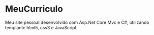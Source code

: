 # MeuCurriculo
Meu site pessoal desenvolvido com Asp.Net Core Mvc e C#, utilizando templante html5, css3 e JavaScript.
